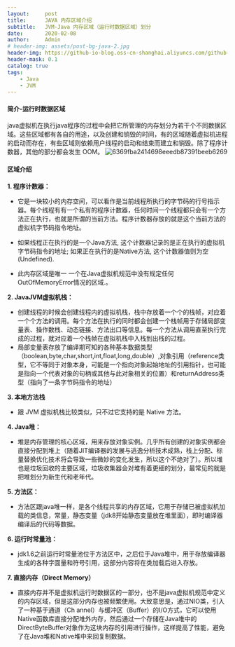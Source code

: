 ```yaml
---
layout:     post
title:      JAVA 内存区域介绍
subtitle:   JVM-Java 内存区域（运行时数据区域）划分
date:       2020-02-08
author:     Admin
# header-img: assets/post-bg-java-2.jpg
header-img: https://github-io-blog.oss-cn-shanghai.aliyuncs.com/github-blog/blog-post-bg-img-2020/post-bg-java-2.jpg?x-oss-process=style/q_80
header-mask: 0.1
catalog: true
tags:
    - Java
    - JVM
---
```



#### 简介-运行时数据区域
java虚拟机在执行java程序的过程中会把它所管理的内存划分为若干个不同数据区域。这些区域都有各自的用途，以及创建和销毁的时间，有的区域随着虚拟机进程的启动而存在，有些区域则依赖用户线程的启动和结束而建立和销毁。除了程序计数器，其他的部分都会发生 OOM。
![6369fba2414698eeedb87391beeb6269](https://github-io-blog.oss-cn-shanghai.aliyuncs.com/github-blog/blog-img-2020/java-jvm-1581518806490.png?x-oss-process=style/watermark-yumi)

#### 区域介绍

**1. 程序计数器：** 

* 它是一块较小的内存空间，可以看作是当前线程所执行的字节码的行号指示器。每个线程有有一个私有的程序计数器，任何时间一个线程都只会有一个方法正在执行，也就是所谓的当前方法。程序计数器存放的就是这个当前方法的虚拟机字节码指令地址。

* 如果线程正在执行的是一个Java方法, 这个计数器记录的是正在执行的虚拟机字节码指令的地址; 如果正在执行的是Native方法, 这个计数器值则为空(Undefined).
*   此内存区域是唯一 一个在Java虚拟机规范中没有规定任何OutOfMemoryError情况的区域.。

**2. JavaJVM虚拟机栈：**

* 创建线程的时候会创建线程内的虚拟机栈，栈中存放着一个个的栈帧，对应着一个个方法的调用。每个方法在执行的同时都会创建一个栈帧用于存储局部变量表、操作数栈、动态链接、方法出口等信息。每一个方法从调用直至执行完成的过程，就对应着一个栈帧在虚拟机栈中入栈到出栈的过程。
* 局部变量表存放了编译期可知的各种基本数据类型（boolean,byte,char,short,int,float,long,double）,对象引用（reference类型，它不等同于对象本身，可能是一个指向对象起始地址的引用指针，也可能是指向一个代表对象的句柄或其他与此对象相关的位置）和returnAddress类型（指向了一条字节码指令的地址）
 
**3. 本地方法栈**
* 跟 JVM 虚拟机栈比较类似，只不过它支持的是 Native 方法。

**4. Java堆：** 

* 堆是内存管理的核心区域，用来存放对象实例。几乎所有创建的对象实例都会直接分配到堆上（随着JIT编译器的发展与逃逸分析技术成熟，栈上分配、标量替换优化技术将会导致一些微妙的变化发生，所以这个不绝对了）。所以堆也是垃圾回收的主要区域，垃圾收集器会对堆有着更细的划分，最常见的就是把堆划分为新生代和老年代。

**5. 方法区：**

* 方法区跟java堆一样，是各个线程共享的内存区域，它用于存储已被虚拟机加载的类信息，常量，静态变量（jdk8开始静态变量放在堆里面），即时编译器编译后的代码等数据。


**6. 运行时常量池：**
* jdk1.6之前运行时常量池位于方法区中，之后位于Java堆中，用于存放编译器生成的各种字面量和符号引用，这部分内容将在类加载后进入存放。

**7. 直接内存（Direct Memory）**
* 直接内存并不是虚拟机运行时数据区的一部分，也不是java虚拟机规范中定义的内存区域，但是这部分内存也被频繁使用。大致意思是，通过NIO类，引入了一种基于通道（Ch annel）与缓冲区（Buffer）的I/O方式，它可以使用Native函数库直接分配堆外内存，然后通过一个存储在Java堆中的DirectByteBuffer对象作为这块内存的引用进行操作，这样提高了性能，避免了在Java堆和Native堆中来回复制数据。

